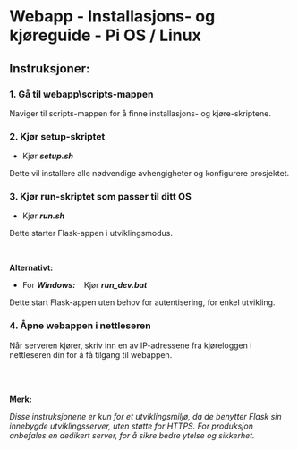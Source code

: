 # Webapp - Installasjons- og kjøreguide - Pi OS / Linux

## Instruksjoner:

### 1. Gå til webapp\scripts-mappen
Naviger til scripts-mappen for å finne installasjons- og kjøre-skriptene.

### 2. Kjør setup-skriptet
- Kjør ***setup.sh***

Dette vil installere alle nødvendige avhengigheter og konfigurere prosjektet.

### 3. Kjør run-skriptet som passer til ditt OS

- Kjør ***run.sh***

Dette starter Flask-appen i utviklingsmodus.

<br>


**Alternativt:**

- For ***Windows:*** &nbsp;&nbsp; Kjør ***run_dev.bat***


Dette start Flask-appen uten behov for autentisering, for enkel utvikling.

### 4. Åpne webappen i nettleseren
Når serveren kjører, skriv inn en av IP-adressene fra kjøreloggen i nettleseren din for å få tilgang til webappen.


<br>
<br>

**Merk:**

*Disse instruksjonene er kun for et utviklingsmiljø, da de benytter Flask sin innebygde utviklingsserver, uten støtte for HTTPS. For produksjon anbefales en dedikert server, for å sikre bedre ytelse og sikkerhet.*